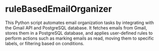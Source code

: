 # ruleBasedEmailOrganizer
This Python script automates email organization tasks by integrating with the Gmail API and PostgreSQL database. It fetches emails from Gmail, stores them in a PostgreSQL database, and applies user-defined rules to perform actions such as marking emails as read, moving them to specific labels, or filtering based on conditions.
